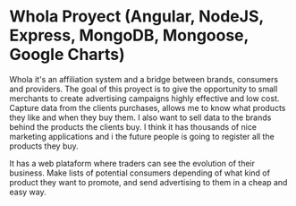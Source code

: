 Whola Proyect (Angular, NodeJS, Express, MongoDB, Mongoose, Google Charts)
============

Whola it's an affiliation system and a bridge between brands, consumers and providers.  The goal of this proyect is to give the opportunity to small merchants to create advertising campaigns highly effective and low cost. Capture data from the clients purchases, allows me to know what products they like and when they buy them. I also want to sell data to the brands behind the products the clients buy. I think it has thousands of nice marketing applications and i the future people is going to register all the products they buy.

It has a web plataform where traders can see the evolution of their business. Make lists of potential consumers depending of what kind of product they want to promote, and send advertising to them in a cheap and easy way. 
